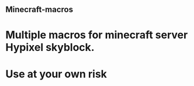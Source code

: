 ## Minecraft-macros
# Multiple macros for minecraft server Hypixel skyblock.
# Use at your own risk
